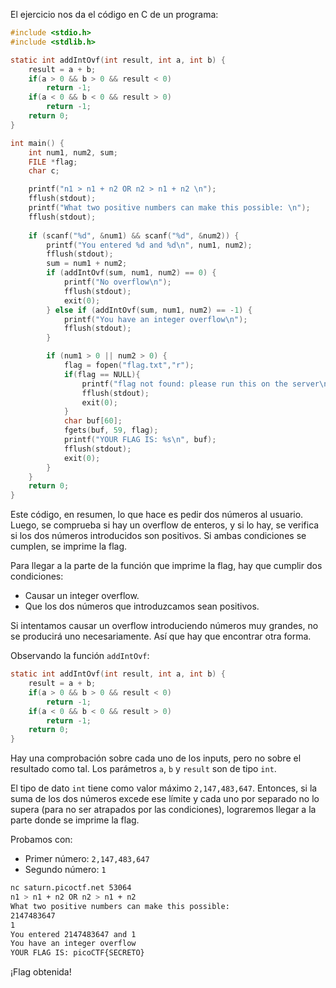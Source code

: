 El ejercicio nos da el código en C de un programa:

```c
#include <stdio.h>
#include <stdlib.h>

static int addIntOvf(int result, int a, int b) {
    result = a + b;
    if(a > 0 && b > 0 && result < 0)
        return -1;
    if(a < 0 && b < 0 && result > 0)
        return -1;
    return 0;
}

int main() {
    int num1, num2, sum;
    FILE *flag;
    char c;

    printf("n1 > n1 + n2 OR n2 > n1 + n2 \n");
    fflush(stdout);
    printf("What two positive numbers can make this possible: \n");
    fflush(stdout);
    
    if (scanf("%d", &num1) && scanf("%d", &num2)) {
        printf("You entered %d and %d\n", num1, num2);
        fflush(stdout);
        sum = num1 + num2;
        if (addIntOvf(sum, num1, num2) == 0) {
            printf("No overflow\n");
            fflush(stdout);
            exit(0);
        } else if (addIntOvf(sum, num1, num2) == -1) {
            printf("You have an integer overflow\n");
            fflush(stdout);
        }

        if (num1 > 0 || num2 > 0) {
            flag = fopen("flag.txt","r");
            if(flag == NULL){
                printf("flag not found: please run this on the server\n");
                fflush(stdout);
                exit(0);
            }
            char buf[60];
            fgets(buf, 59, flag);
            printf("YOUR FLAG IS: %s\n", buf);
            fflush(stdout);
            exit(0);
        }
    }
    return 0;
}
```

Este código, en resumen, lo que hace es pedir dos números al usuario. Luego, se comprueba si hay un overflow de enteros, y si lo hay, se verifica si los dos números introducidos son positivos. Si ambas condiciones se cumplen, se imprime la flag.

Para llegar a la parte de la función que imprime la flag, hay que cumplir dos condiciones:

* Causar un integer overflow.
* Que los dos números que introduzcamos sean positivos.

Si intentamos causar un overflow introduciendo números muy grandes, no se producirá uno necesariamente. Así que hay que encontrar otra forma.

Observando la función `addIntOvf`:

```c
static int addIntOvf(int result, int a, int b) {
    result = a + b;
    if(a > 0 && b > 0 && result < 0)
        return -1;
    if(a < 0 && b < 0 && result > 0)
        return -1;
    return 0;
}
```

Hay una comprobación sobre cada uno de los inputs, pero no sobre el resultado como tal. Los parámetros `a`, `b` y `result` son de tipo `int`.

El tipo de dato `int` tiene como valor máximo `2,147,483,647`. Entonces, si la suma de los dos números excede ese límite y cada uno por separado no lo supera (para no ser atrapados por las condiciones), lograremos llegar a la parte donde se imprime la flag.

Probamos con:

* Primer número: `2,147,483,647`
* Segundo número: `1`

```bash
nc saturn.picoctf.net 53064
n1 > n1 + n2 OR n2 > n1 + n2
What two positive numbers can make this possible:
2147483647
1
You entered 2147483647 and 1
You have an integer overflow
YOUR FLAG IS: picoCTF{SECRETO}
```

¡Flag obtenida!
